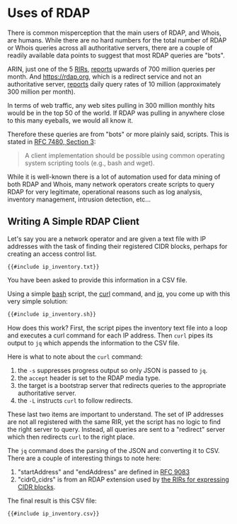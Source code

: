 # Uses of RDAP

There is common misperception that the main users of RDAP, and Whois, are humans.
While there are no hard numbers for the total number of RDAP or Whois queries
across all authoritative servers, there are a couple of readily available data points
to suggest that most RDAP queries are "bots". 

ARIN, just one of the 5 [RIRs](/misc/glossary.md#rir),
[reports](https://www.arin.net/vault/participate/meetings/reports/ARIN52/materials/friday/arin52_engineeringupdate.pdf) 
upwards of 700 million queries per month. And <https://rdap.org>, which is a redirect service
and not an authoritative server, [reports](https://mailarchive.ietf.org/arch/msg/regext/ElTMpcFDeZ_L43U9UbKqaBowjak/)
daily query rates of 10 million (approximately 300 million per month).

In terms of web traffic, any web sites pulling in 300 million monthly hits would be in the top 50 of the world.
If RDAP was pulling in anywhere close to this many eyeballs, we would all know it.

Therefore these queries are from "bots" or more plainly said, scripts. This is stated in [RFC 7480, Section 3](https://datatracker.ietf.org/doc/html/rfc7480#section-1):

> A client implementation should be possible using 
> common operating system scripting tools 
> (e.g., bash and wget).

While it is well-known there is a lot of automation used for data mining of both RDAP and Whois,
many network operators create scripts to query RDAP for very legitimate, operational reasons
such as log analysis, inventory management, intrusion detection, etc...

## Writing A Simple RDAP Client

Let's say you are a network operator and are given a text file with IP addresses with the task
of finding their registered CIDR blocks, perhaps for creating an access control list. 

```
{{#include ip_inventory.txt}}  
```

You have been asked to provide this information in a CSV file.

Using a simple [bash](https://www.gnu.org/software/bash/) script, the [curl](https://curl.se/) command,
and [jq](https://jqlang.github.io/jq/), you come up with this very simple solution:


```bash
{{#include ip_inventory.sh}}  
```

How does this work? First, the script pipes the inventory text file into a loop and executes a curl command
for each IP address. Then `curl` pipes its output to `jq` which appends the information to the CSV file.

Here is what to note about the `curl` command:
1. the `-s` suppresses progress output so only JSON is passed to `jq`.
1. the `accept` header is set to the RDAP media type.
1. the target is a bootstrap server that redirects queries to the appropriate authoritative server.
1. the `-L` instructs `curl` to follow redirects.

These last two items are important to understand. The set of IP addresses are not all registered with the
same RIR, yet the script has no logic to find the right server to query. Instead, all queries are sent
to a "redirect" server which then redirects `curl` to the right place.

The `jq` command does the parsing of the JSON and converting it to CSV. There are a couple of
interesting things to note here:
1. "startAddress" and "endAddress" are defined in [RFC 9083](https://datatracker.ietf.org/doc/html/rfc9083)
1. "cidr0_cidrs" is from an RDAP extension used by [the RIRs for expressing CIDR blocks](https://bitbucket.org/nroecg/nro-rdap-cidr/src/master/nro-rdap-cidr.txt).

The final result is this CSV file:

```csv
{{#include ip_inventory.csv}}  
```
